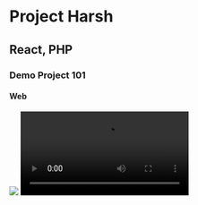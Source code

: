 <h1>Project Harsh</h1>
<h2>React, PHP</h2>
<h3>Demo Project 101</h3>
<h4>Web</h4>

<img src="https://drive.google.com/thumbnail?id=1Ti7B0NfEe5DPBbUA-Ig3J_MicWXVGeA7" />

<video controls>
<source src="https://drive.google.com/uc?export=preview&id=1LcpIVNs62XIfYXkeoSv25ztBRj6La4Sm" type="video/mp4">
Your browser does not support the video tag.
</video>
